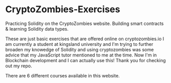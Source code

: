 # CryptoZombies-Exercises
Practicing Solidity on the CryptoZombies website. Building smart contracts & learning Solidity data types.

These are just basic exercises that are offered online on cryptozombies.io 
I am currently a student at kingsland university and I'm trying to further broaden my knowedge of Solidity 
and using cryptozombies was some advice that my JavaScript tutor mentioned to me at the time. 
Now I'm in Blockchain development and I can actually use this! Thank you for checking out my repo.

There are 6 different courses available in this website.
